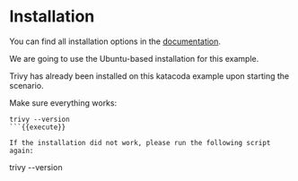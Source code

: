 # Installation

You can find all installation options in the [documentation](https://aquasecurity.github.io/trivy/v0.23.0/getting-started/installation/).

We are going to use the Ubuntu-based installation for this example.

Trivy has already been installed on this katacoda example upon starting the scenario.

Make sure everything works:

```
trivy --version
```{{execute}}

If the installation did not work, please run the following script again:

```
trivy --version
```{{execute}}
